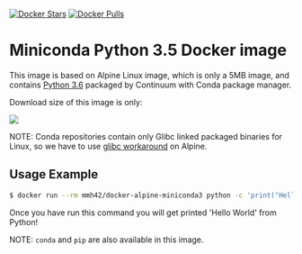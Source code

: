 [![Docker Stars](https://img.shields.io/docker/stars/mmh42/docker-alpine-miniconda3.svg?style=flat-square)](https://hub.docker.com/r/mmh42/docker-alpine-miniconda3/)
[![Docker Pulls](https://img.shields.io/docker/pulls/mmh42/docker-alpine-miniconda3.svg?style=flat-square)](https://hub.docker.com/r/mmh42/docker-alpine-miniconda3/)


Miniconda Python 3.5 Docker image
=================================

This image is based on Alpine Linux image, which is only a 5MB image, and contains
[Python 3.6](https://www.python.org/) packaged by Continuum with Conda package manager.

Download size of this image is only:

[![](https://images.microbadger.com/badges/image/mmh42/docker-alpine-miniconda3.svg)](https://microbadger.com/images/mmh42/docker-alpine-miniconda3 "Get your own image badge on microbadger.com")

NOTE: Conda repositories contain only Glibc linked packaged binaries for Linux,
so we have to use
[glibc workaround](https://github.com/gliderlabs/docker-alpine/issues/11) on
Alpine.


Usage Example
-------------

```bash
$ docker run --rm mmh42/docker-alpine-miniconda3 python -c 'print("Hello World")'
```

Once you have run this command you will get printed 'Hello World' from Python!

NOTE: `conda` and `pip` are also available in this image.
